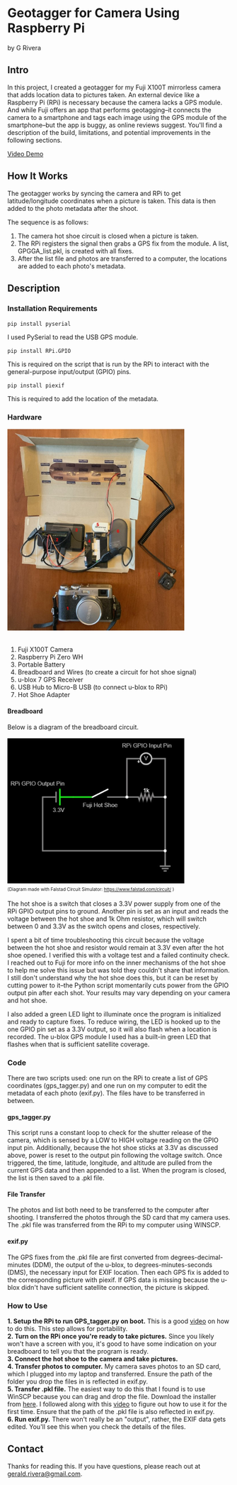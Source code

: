 # Geotagger for Camera Using Raspberry Pi
by G Rivera

## Intro
In this project, I created a geotagger for my Fuji X100T mirrorless camera that adds location data to pictures taken. An external device like a Raspberry Pi (RPi) is necessary because the camera lacks a GPS module. And while Fuji offers an app that performs geotagging–it connects the camera to a smartphone and tags each image using the GPS module of the smartphone–but the app is buggy, as online reviews suggest. You'll find a description of the build, limitations, and potential improvements in the following sections. 

[Video Demo](https://youtu.be/qm3pzAlzksI)

## How It Works
The geotagger works by syncing the camera and RPi to get latitude/longitude coordinates when a picture is taken. This data is then added to the photo metadata after the shoot. 

The sequence is as follows:
1. The camera hot shoe circuit is closed when a picture is taken.
2. The RPi registers the signal then grabs a GPS fix from the module. A list, GPGGA_list.pkl, is created with all fixes. 
3. After the list file and photos are transferred to a computer, the locations are added to each photo's metadata.

## Description

### Installation Requirements
    pip install pyserial    
I used PySerial to read the USB GPS module.

    pip install RPi.GPIO
This is required on the script that is run by the RPi to interact with the general-purpose input/output (GPIO) pins.

    pip install piexif
This is required to add the location of the metadata.

### Hardware
<img src="hardware.jpg" width="400">
<br><br>

1. Fuji X100T Camera
2. Raspberry Pi Zero WH
3. Portable Battery
4. Breadboard and Wires (to create a circuit for hot shoe signal)
5. u-blox 7 GPS Receiver
6. USB Hub to Micro-B USB (to connect u-blox to RPi)
7. Hot Shoe Adapter

#### Breadboard
Below is a diagram of the breadboard circuit.
<br><br>
<img src="circuit.JPG" width="400">
<br>
<span style="font-size:10px">(Diagram made with Falstad Circuit Simulator: 
https://www.falstad.com/circuit/ )</span>
<br><br>
The hot shoe is a switch that closes a 3.3V power supply from one of the RPi GPIO output pins to ground. Another pin is set as an input and reads the voltage between the hot shoe and 1k Ohm resistor, which will switch between 0 and 3.3V as the switch opens and closes, respectively.

I spent a bit of time troubleshooting this circuit because the voltage between the hot shoe and resistor would remain at 3.3V even after the hot shoe opened. I verified this with a voltage test and a failed continuity check. I reached out to Fuji for more info on the inner mechanisms of the hot shoe to help me solve this issue but was told they couldn't share that information. I still don't understand why the hot shoe does this, but it can be reset by cutting power to it–the Python script momentarily cuts power from the GPIO output pin after each shot. Your results may vary depending on your camera and hot shoe.

I also added a green LED light to illuminate once the program is initialized and ready to capture fixes. To reduce wiring, the LED is hooked up to the one GPIO pin set as a 3.3V output, so it will also flash when a location is recorded. The u-blox GPS module I used has a built-in green LED that flashes when that is sufficient satellite coverage.

### Code
There are two scripts used: one run on the RPi to create a list of GPS coordinates (gps_tagger.py) and one run on my computer to edit the metadata of each photo (exif.py). The files have to be transferred in between.

#### gps_tagger.py
This script runs a constant loop to check for the shutter release of the camera, which is sensed by a LOW to HIGH voltage reading on the GPIO input pin. Additionally, because the hot shoe sticks at 3.3V as discussed above, power is reset to the output pin following the voltage switch. Once triggered, the time, latitude, longitude, and altitude are pulled from the current GPS data and then appended to a list. When the program is closed, the list is then saved to a .pkl file.

#### File Transfer 
The photos and list both need to be transferred to the computer after shooting. I transferred the photos through the SD card that my camera uses. The .pkl file was transferred from the RPi to my computer using WINSCP.

#### exif.py
The GPS fixes from the .pkl file are first converted from degrees-decimal-minutes (DDM), the output of the u-blox, to degrees-minutes-seconds (DMS), the necessary input for EXIF location. Then each GPS fix is added to the corresponding picture with piexif. If GPS data is missing because the u-blox didn't have sufficient satellite connection, the picture is skipped.

### How to Use
**1. Setup the RPi to run GPS_tagger.py on boot.** This is a good [video](https://www.youtube.com/watch?v=Gl9HS7-H0mI) on how to do this. This step allows for portability.
<br>
**2. Turn on the RPi once you're ready to take pictures.** Since you likely won't have a screen with you, it's good to have some indication on your breadboard to tell you that the program is ready.
<br>
**3. Connect the hot shoe to the camera and take pictures.**
<br>
**4. Transfer photos to computer.** My camera saves photos to an SD card, which I plugged into my laptop and transferred. Ensure the path of the folder you drop the files in is reflected in exif.py.
<br>
**5. Transfer .pkl file.** The easiest way to do this that I found is to use WinSCP because you can drag and drop the file. Download the installer from [here](https://winscp.net/eng/index.php). I followed along with this [video](https://www.youtube.com/watch?v=egiafV1Iy_E) to figure out how to use it for the first time. Ensure that the path of the .pkl file is also reflected in exif.py.
<br>
**6. Run exif.py.** There won't really be an "output", rather, the EXIF data gets edited. You'll see this when you check the details of the files.

## Contact
Thanks for reading this. If you have questions, please reach out at gerald.rivera@gmail.com.